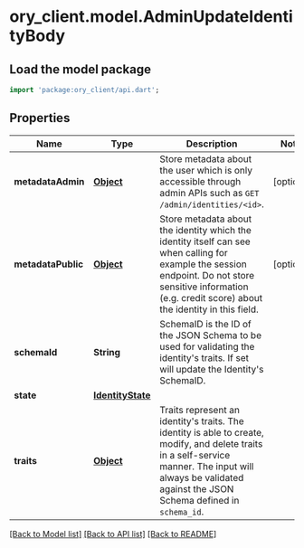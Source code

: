 # ory_client.model.AdminUpdateIdentityBody

## Load the model package
```dart
import 'package:ory_client/api.dart';
```

## Properties
Name | Type | Description | Notes
------------ | ------------- | ------------- | -------------
**metadataAdmin** | [**Object**](.md) | Store metadata about the user which is only accessible through admin APIs such as `GET /admin/identities/<id>`. | [optional] 
**metadataPublic** | [**Object**](.md) | Store metadata about the identity which the identity itself can see when calling for example the session endpoint. Do not store sensitive information (e.g. credit score) about the identity in this field. | [optional] 
**schemaId** | **String** | SchemaID is the ID of the JSON Schema to be used for validating the identity's traits. If set will update the Identity's SchemaID. | 
**state** | [**IdentityState**](IdentityState.md) |  | 
**traits** | [**Object**](.md) | Traits represent an identity's traits. The identity is able to create, modify, and delete traits in a self-service manner. The input will always be validated against the JSON Schema defined in `schema_id`. | 

[[Back to Model list]](../README.md#documentation-for-models) [[Back to API list]](../README.md#documentation-for-api-endpoints) [[Back to README]](../README.md)


